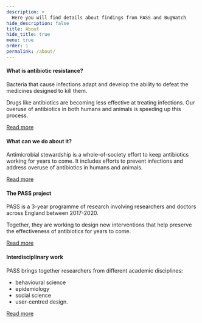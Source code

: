 ```yaml
---
description: >
  Here you will find details about findings from PASS and BugWatch
hide_description: false
title: About
hide_title: true
menu: true
order: 1
permalink: /about/
---
```



<section id="about" class="tiles">
    <div class="container">
        <div class="flex text-center">
            <div class="p-2 flex-grow-300">
                <h4>What is antibiotic resistance?</h4>
                <p>Bacteria that cause infections adapt and develop the ability to defeat the medicines
                    designed to kill them. </p>
                <p>Drugs like antibiotics are becoming less effective at treating infections.
                    Our overuse of antibiotics in both humans and animals is speeding up this process.</p>
                <p class="read-more">
                   <a href="/about/antibiotic-resistance">Read more</a>
                </p>
            </div>
            <div class="p-2 flex-grow-300">
                <h4>What can we do about it?</h4>
                <p>Antimicrobial stewardship is a whole-of-society effort to keep antibiotics working 
                for years to come. It includes efforts to prevent infections and address overuse 
                of antibiotics in humans and animals.</p>
                <p class="read-more">
                    <a href="/about/antimicrobial-stewardship">Read more</a>
                </p>
            </div>
            <div class="p-2 flex-grow-300">
                <h4>The PASS project</h4>
                <p>PASS is a 3-year programme of research involving researchers and 
                doctors across England between 2017-2020.</p>
                <p>Together, they are working to design new interventions that help preserve the 
                effectiveness of antibiotics for years to come.</p>
                <p class="read-more">
                    <a href="/about/pass-project">Read more</a>
                </p>
            </div>
            <div id="interdisciplinary-work" class="p-2 flex-grow-300">
                <h4>Interdisciplinary work</h4>
                <p>PASS brings together researchers from different academic disciplines:</p>
                <ul>
                    <li>behavioural science</li>
                    <li>epidemiology</li>
                    <li>social science</li>
                    <li>user-centred design.</li>
                </ul>
                <div class="read-more">
                    <a href="/about/interdisciplinary-work">Read more</a>
                </div>
            </div>
        </div>
    </div>
</section>
 



 